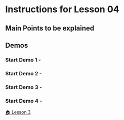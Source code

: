 # Instructions for Lesson 04

## Main Points to be explained


## Demos

### **Start Demo 1** -


### **Start Demo 2** -


### **Start Demo 3** -

### **Start Demo 4** -


 [ :house: Lesson 3](https://github.com/costaivo/AngularJs2-AdManager/tree/Dev/02_AdManager/03_Lesson/Start) 